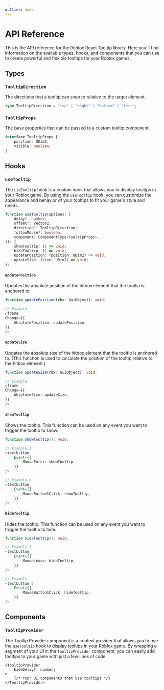 ```yaml
---
outline: deep
---
```


# API Reference

This is the API reference for the Roblox React Tooltip library. Here you'll find information on the available types, hooks, and components that you can use to create powerful and flexible tooltips for your Roblox games.

## Types

### `TooltipDirection` <Badge type="info" text="type" />

The directions that a tooltip can snap to relative to the target element.

```ts
type TooltipDirection = "top" | "right" | "bottom" | "left";
```

### `TooltipProps` <Badge type="info" text="type" />

The base properties that can be passed to a custom tooltip component.

```ts
interface TooltipProps {
	position: UDim2;
	visible: boolean;
}
```

## Hooks

### `useTooltip` <Badge type="info" text="hook" />

The `useTooltip` hook is a custom hook that allows you to display tooltips in your Roblox game. By using the `useTooltip` hook, you can customize the appearance and behavior of your tooltips to fit your game's style and needs.

```ts
function useTooltip(options: {
	delay?: number;
	offset?: Vector2;
	direction?: TooltipDirection;
	followMouse?: boolean;
	component: ComponentType<TooltipProps>;
}): {
	showTooltip: () => void;
	hideTooltip: () => void;
	updatePosition: (position: UDim2) => void;
	updateSize: (size: UDim2) => void;
};
```

#### `updatePosition` <Badge type="info" text="function" />

Updates the absolute position of the hitbox element that the tooltip is anchored to.

```ts
function updatePosition(rbx: GuiObject): void;

// Example
<frame
Change={{
    AbsolutePosition: updatePosition,
}}
/>
```

#### `updateSize` <Badge type="info" text="function" />

Updates the absolute size of the hitbox element that the tooltip is anchored to.
(This function is used to calculate the position of the tooltip relative to the hitbox element.)

```ts
function updateSize(rbx: GuiObject): void;

// Example
<frame
Change={{
    AbsoluteSize: updateSize,
}}
/>
```

#### `showTooltip` <Badge type="info" text="function" />

Shows the tooltip. This function can be used on any event you want to trigger the tooltip to show.

```ts
function showTooltip(): void;

// Example 1
<textbutton
    Event={{
        MouseEnter: showTooltip,
    }}
/>

// Example 2
<textbutton
    Event={{
        MouseButton1Click: showTooltip,
    }}
/>
```

#### `hideTooltip` <Badge type="info" text="function" />

Hides the tooltip. This function can be used on any event you want to trigger the tooltip to hide.

```ts
function hideTooltip(): void;

// Example 1
<textbutton
    Event={{
        MouseLeave: hideTooltip,
    }}
/>

// Example
<textbutton 2
    Event={{
        MouseButton1Click: hideTooltip,
    }}
/>
```

## Components

### `TooltipProvider` <Badge type="info" text="component" />

The Tooltip Provider component is a context provider that allows you to use the `useTooltip` hook to display tooltips in your Roblox game. By wrapping a segment of your UI in the `TooltipProvider` component, you can easily add tooltips to your game with just a few lines of code.

```tsx
<TooltipProvider
    hideDelay?: number;
>
    {/* Your UI components that use tooltips */}
</TooltipProvider>
```
